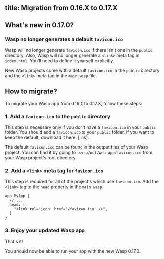## title: Migration from 0.16.X to 0.17.X

## What's new in 0.17.0?

### Wasp no longer generates a default `favicon.ico` 

Wasp will no longer generate `favicon.ico` if there isn't one in the `public` directory.
Also, Wasp will no longer generate a `<link>` meta tag in `index.html`. You'll need to define it yourself explicitly. 

New Wasp projects come with a default `favicon.ico` in the `public` directory and the `<link>` meta tag in the `main.wasp` file.

## How to migrate?

To migrate your Wasp app from 0.16.X to 0.17.X, follow these steps:

### 1. Add a `favicon.ico` to the `public` directory

This step is necessary only if you don't have a `favicon.ico` in your `public` folder.
You should add a `favicon.ico` to your `public` folder. If you want to keep the default, download it here: [link].

The default `favicon.ico` can be found in the output files of your Wasp project.
You can find it by going to `.wasp/out/web-app/favicon.ico` from your Wasp project's root directory.

### 2. Add a `<link>` meta tag for `favicon.ico`

This step is required for all of the project's which use `favicon.ico`.
Add the `<link>` tag to the `head` property in the `main.wasp`

```wasp title="main.wasp
app MyApp {
  // ...
  head: [
    "<link rel='icon' href='/favicon.ico' />",
  ]
}
```

### 3. Enjoy your updated Wasp app

That's it!

You should now be able to run your app with the new Wasp 0.17.0.
